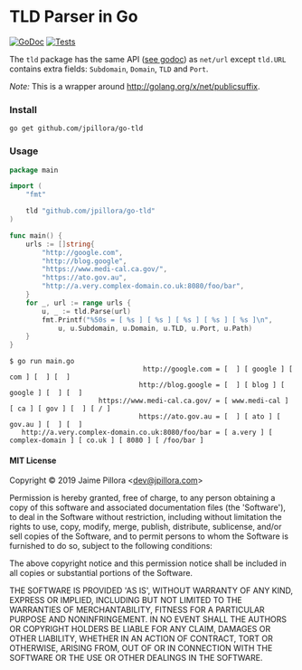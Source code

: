 # TLD Parser in Go

[![GoDoc](https://godoc.org/github.com/jpillora/go-tld?status.svg)](https://pkg.go.dev/github.com/jpillora/go-tld?tab=doc)  [![Tests](https://github.com/jpillora/go-tld/workflows/Tests/badge.svg)](https://github.com/jpillora/go-tld/actions?workflow=Tests)

The `tld` package has the same API ([see godoc](http://godoc.org/github.com/jpillora/go-tld)) as `net/url` except `tld.URL` contains extra fields: `Subdomain`, `Domain`, `TLD` and `Port`.

_Note:_ This is a wrapper around http://golang.org/x/net/publicsuffix.

### Install

```
go get github.com/jpillora/go-tld
```

### Usage

```go
package main

import (
	"fmt"

	tld "github.com/jpillora/go-tld"
)

func main() {
	urls := []string{
		"http://google.com",
		"http://blog.google",
		"https://www.medi-cal.ca.gov/",
		"https://ato.gov.au",
		"http://a.very.complex-domain.co.uk:8080/foo/bar",
	}
	for _, url := range urls {
		u, _ := tld.Parse(url)
		fmt.Printf("%50s = [ %s ] [ %s ] [ %s ] [ %s ] [ %s ]\n",
			u, u.Subdomain, u.Domain, u.TLD, u.Port, u.Path)
	}
}
```

```
$ go run main.go
                                 http://google.com = [  ] [ google ] [ com ] [  ] [  ]
                                http://blog.google = [  ] [ blog ] [ google ] [  ] [  ]
                      https://www.medi-cal.ca.gov/ = [ www.medi-cal ] [ ca ] [ gov ] [  ] [ / ]
                                https://ato.gov.au = [  ] [ ato ] [ gov.au ] [  ] [  ]
   http://a.very.complex-domain.co.uk:8080/foo/bar = [ a.very ] [ complex-domain ] [ co.uk ] [ 8080 ] [ /foo/bar ]
```

#### MIT License

Copyright © 2019 Jaime Pillora &lt;dev@jpillora.com&gt;

Permission is hereby granted, free of charge, to any person obtaining
a copy of this software and associated documentation files (the
'Software'), to deal in the Software without restriction, including
without limitation the rights to use, copy, modify, merge, publish,
distribute, sublicense, and/or sell copies of the Software, and to
permit persons to whom the Software is furnished to do so, subject to
the following conditions:

The above copyright notice and this permission notice shall be
included in all copies or substantial portions of the Software.

THE SOFTWARE IS PROVIDED 'AS IS', WITHOUT WARRANTY OF ANY KIND,
EXPRESS OR IMPLIED, INCLUDING BUT NOT LIMITED TO THE WARRANTIES OF
MERCHANTABILITY, FITNESS FOR A PARTICULAR PURPOSE AND NONINFRINGEMENT.
IN NO EVENT SHALL THE AUTHORS OR COPYRIGHT HOLDERS BE LIABLE FOR ANY
CLAIM, DAMAGES OR OTHER LIABILITY, WHETHER IN AN ACTION OF CONTRACT,
TORT OR OTHERWISE, ARISING FROM, OUT OF OR IN CONNECTION WITH THE
SOFTWARE OR THE USE OR OTHER DEALINGS IN THE SOFTWARE.
